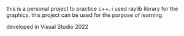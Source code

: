 this is a personal project to practice c++. i used raylib library for the graphics.
this project can be used for the purpose of learning.

developed in Visual Studio 2022
